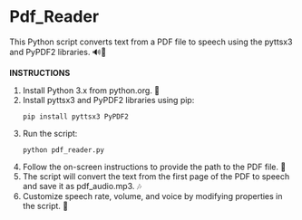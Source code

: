 # Pdf_Reader
This Python script converts text from a PDF file to speech using the pyttsx3 and PyPDF2 libraries. 🔊📄

**INSTRUCTIONS**
1. Install Python 3.x from python.org. 🐍
2. Install pyttsx3 and PyPDF2 libraries using pip:
   ```
   pip install pyttsx3 PyPDF2
   ```
3. Run the script: 
   ```
   python pdf_reader.py
   ```
4. Follow the on-screen instructions to provide the path to the PDF file. 📁
5. The script will convert the text from the first page of the PDF to speech and save it as pdf_audio.mp3. 🎶
6. Customize speech rate, volume, and voice by modifying properties in the script. 🔧
